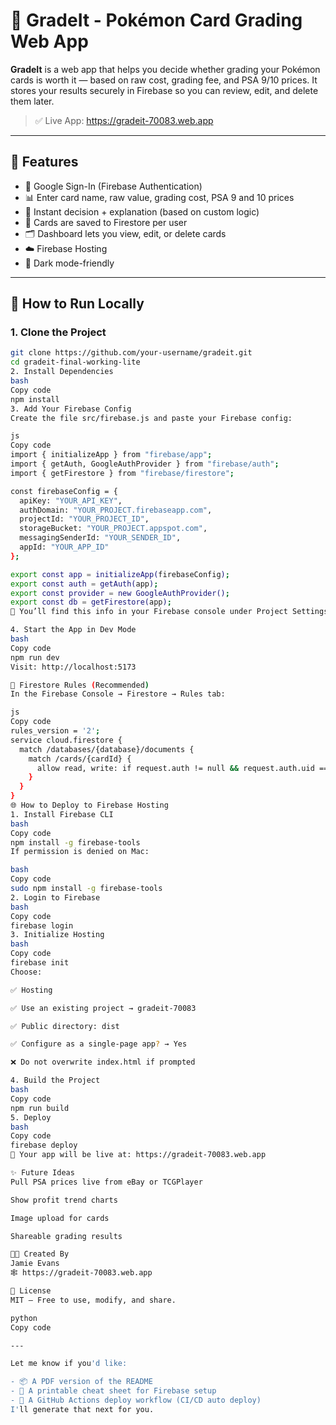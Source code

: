 # 🎴 GradeIt - Pokémon Card Grading Web App

**GradeIt** is a web app that helps you decide whether grading your Pokémon cards is worth it — based on raw cost, grading fee, and PSA 9/10 prices. It stores your results securely in Firebase so you can review, edit, and delete them later.

> ✅ Live App: https://gradeit-70083.web.app

---

## 🚀 Features

- 🔐 Google Sign-In (Firebase Authentication)
- 📊 Enter card name, raw value, grading cost, PSA 9 and 10 prices
- 🧠 Instant decision + explanation (based on custom logic)
- 💾 Cards are saved to Firestore per user
- 🗂️ Dashboard lets you view, edit, or delete cards
- ☁️ Firebase Hosting
- 🖤 Dark mode-friendly

---

## 🧪 How to Run Locally

### 1. Clone the Project

```bash
git clone https://github.com/your-username/gradeit.git
cd gradeit-final-working-lite
2. Install Dependencies
bash
Copy code
npm install
3. Add Your Firebase Config
Create the file src/firebase.js and paste your Firebase config:

js
Copy code
import { initializeApp } from "firebase/app";
import { getAuth, GoogleAuthProvider } from "firebase/auth";
import { getFirestore } from "firebase/firestore";

const firebaseConfig = {
  apiKey: "YOUR_API_KEY",
  authDomain: "YOUR_PROJECT.firebaseapp.com",
  projectId: "YOUR_PROJECT_ID",
  storageBucket: "YOUR_PROJECT.appspot.com",
  messagingSenderId: "YOUR_SENDER_ID",
  appId: "YOUR_APP_ID"
};

export const app = initializeApp(firebaseConfig);
export const auth = getAuth(app);
export const provider = new GoogleAuthProvider();
export const db = getFirestore(app);
📍 You’ll find this info in your Firebase console under Project Settings → General → Your apps.

4. Start the App in Dev Mode
bash
Copy code
npm run dev
Visit: http://localhost:5173

🔐 Firestore Rules (Recommended)
In the Firebase Console → Firestore → Rules tab:

js
Copy code
rules_version = '2';
service cloud.firestore {
  match /databases/{database}/documents {
    match /cards/{cardId} {
      allow read, write: if request.auth != null && request.auth.uid == resource.data.uid;
    }
  }
}
🌐 How to Deploy to Firebase Hosting
1. Install Firebase CLI
bash
Copy code
npm install -g firebase-tools
If permission is denied on Mac:

bash
Copy code
sudo npm install -g firebase-tools
2. Login to Firebase
bash
Copy code
firebase login
3. Initialize Hosting
bash
Copy code
firebase init
Choose:

✅ Hosting

✅ Use an existing project → gradeit-70083

✅ Public directory: dist

✅ Configure as a single-page app? → Yes

❌ Do not overwrite index.html if prompted

4. Build the Project
bash
Copy code
npm run build
5. Deploy
bash
Copy code
firebase deploy
🎉 Your app will be live at: https://gradeit-70083.web.app

✨ Future Ideas
Pull PSA prices live from eBay or TCGPlayer

Show profit trend charts

Image upload for cards

Shareable grading results

👨‍💻 Created By
Jamie Evans
🕸️ https://gradeit-70083.web.app

📝 License
MIT — Free to use, modify, and share.

python
Copy code

---

Let me know if you'd like:

- 📦 A PDF version of the README  
- 📄 A printable cheat sheet for Firebase setup  
- 🔄 A GitHub Actions deploy workflow (CI/CD auto deploy)  
I'll generate that next for you.